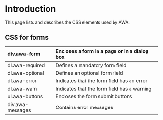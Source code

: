 # Introduction #

This page lists and describes the CSS elements used by AWA.

## CSS for forms ##


|div.awa-form|Encloses a form in a page or in a dialog box |
|:-----------|:--------------------------------------------|
|dl.awa-required|Defines a mandatory form field               |
|dl.awa-optional|Defines an optional form field               |
|dl.awa-error|Indicates that the form field has an error   |
|dl.awa-warn |Indicates that the form field has a warning  |
|ul.awa-buttons|Encloses the form submit buttons             |
|div.awa-messages|Contains error messages                      |



